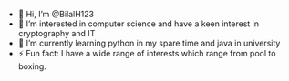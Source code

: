 - 👋 Hi, I’m @BilalH123
- 👀 I’m interested in computer science and have a keen interest in cryptography and IT
- 🌱 I’m currently learning python in my spare time and java in university
- ⚡ Fun fact: I have a wide range of interests which range from pool to boxing.

<!---
BilalH123/BilalH123 is a ✨ special ✨ repository because its `README.md` (this file) appears on your GitHub profile.
You can click the Preview link to take a look at your changes.
--->

